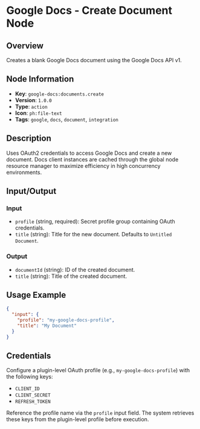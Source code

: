 # Google Docs - Create Document Node

## Overview
Creates a blank Google Docs document using the Google Docs API v1.

## Node Information
- **Key**: `google-docs:documents.create`
- **Version**: `1.0.0`
- **Type**: `action`
- **Icon**: `ph:file-text`
- **Tags**: `google`, `docs`, `document`, `integration`

## Description
Uses OAuth2 credentials to access Google Docs and create a new document. Docs client instances are cached through the global node resource manager to maximize efficiency in high concurrency environments.

## Input/Output
### Input
- `profile` (string, required): Secret profile group containing OAuth credentials.
- `title` (string): Title for the new document. Defaults to `Untitled Document`.

### Output
- `documentId` (string): ID of the created document.
- `title` (string): Title of the created document.

## Usage Example
```json
{
  "input": {
    "profile": "my-google-docs-profile",
    "title": "My Document"
  }
}
```

## Credentials
Configure a plugin-level OAuth profile (e.g., `my-google-docs-profile`) with the following keys:

- `CLIENT_ID`
- `CLIENT_SECRET`
- `REFRESH_TOKEN`

Reference the profile name via the `profile` input field. The system retrieves these keys from the plugin-level profile before execution.
